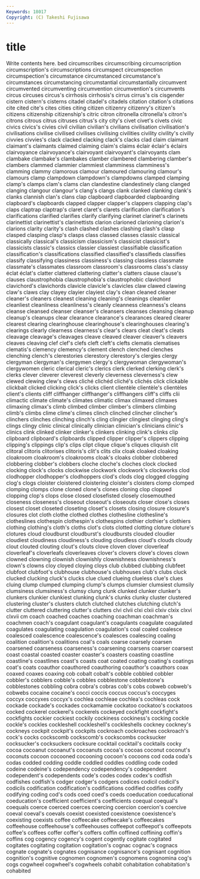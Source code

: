 ```yaml
---
Keywords: 18017 
Copyright: (C) Takeshi Fujisawa
---
```


# title

Write contents here.
bed circumscribes circumscribing circumscription circumscription's circumscriptions circumspect
circumspection circumspection's circumstance circumstanced circumstance's circumstances circumstancing circumstantial circumstantially circumvent
circumvented circumventing circumvention circumvention's circumvents circus circuses circus's cirrhosis cirrhosis's
cirrus cirrus's cis cisgender cistern cistern's cisterns citadel citadel's citadels
citation citation's citations cite cited cite's cites cities citing citizen
citizenry citizenry's citizen's citizens citizenship citizenship's citric citron citronella citronella's
citron's citrons citrous citrus citruses citrus's city city's civet civet's
civets civic civics civics's civies civil civilian civilian's civilians civilisation
civilisation's civilisations civilise civilised civilises civilising civilities civility civility's civilly
civvies civvies's clack clacked clacking clack's clacks clad claim claimant
claimant's claimants claimed claiming claim's claims éclair éclair's éclairs clairvoyance
clairvoyance's clairvoyant clairvoyant's clairvoyants clam clambake clambake's clambakes clamber clambered
clambering clamber's clambers clammed clammier clammiest clamminess clamminess's clamming clammy
clamorous clamour clamoured clamouring clamour's clamours clamp clampdown clampdown's clampdowns
clamped clamping clamp's clamps clam's clams clan clandestine clandestinely clang
clanged clanging clangour clangour's clang's clangs clank clanked clanking clank's
clanks clannish clan's clans clap clapboard clapboarded clapboarding clapboard's clapboards
clapped clapper clapper's clappers clapping clap's claps claptrap claptrap's claret
claret's clarets clarification clarification's clarifications clarified clarifies clarify clarifying clarinet
clarinet's clarinets clarinettist clarinettist's clarinettists clarion clarioned clarioning clarion's clarions
clarity clarity's clash clashed clashes clashing clash's clasp clasped clasping
clasp's clasps class classed classes classic classical classically classical's classicism
classicism's classicist classicist's classicists classic's classics classier classiest classifiable classification
classification's classifications classified classified's classifieds classifies classify classifying classiness classiness's
classing classless classmate classmate's classmates classroom classroom's classrooms class's classy
éclat éclat's clatter clattered clattering clatter's clatters clause clause's clauses
claustrophobia claustrophobia's claustrophobic clavichord clavichord's clavichords clavicle clavicle's clavicles claw
clawed clawing claw's claws clay clayey clayier clayiest clay's clean
cleaned cleaner cleaner's cleaners cleanest cleaning cleaning's cleanings cleanlier cleanliest
cleanliness cleanliness's cleanly cleanness cleanness's cleans cleanse cleansed cleanser cleanser's
cleansers cleanses cleansing cleanup cleanup's cleanups clear clearance clearance's clearances
cleared clearer clearest clearing clearinghouse clearinghouse's clearinghouses clearing's clearings clearly
clearness clearness's clear's clears cleat cleat's cleats cleavage cleavage's cleavages
cleave cleaved cleaver cleaver's cleavers cleaves cleaving clef clef's clefs
cleft cleft's clefts clematis clematises clematis's clemency clemency's clement clench
clenched clenches clenching clench's clerestories clerestory clerestory's clergies clergy clergyman
clergyman's clergymen clergy's clergywoman clergywoman's clergywomen cleric clerical cleric's clerics
clerk clerked clerking clerk's clerks clever cleverer cleverest cleverly cleverness
cleverness's clew clewed clewing clew's clews cliché clichéd cliché's clichés
click clickable clickbait clicked clicking click's clicks client clientèle clientèle's
clientèles client's clients cliff cliffhanger cliffhanger's cliffhangers cliff's cliffs clii
climactic climate climate's climates climatic climax climaxed climaxes climaxing climax's
climb climbed climber climber's climbers climbing climb's climbs clime clime's
climes clinch clinched clincher clincher's clinchers clinches clinching clinch's cling
clingier clingiest clinging cling's clings clingy clinic clinical clinically clinician
clinician's clinicians clinic's clinics clink clinked clinker clinker's clinkers clinking
clink's clinks clip clipboard clipboard's clipboards clipped clipper clipper's clippers
clipping clipping's clippings clip's clips clipt clique clique's cliques cliquish
clit clitoral clitoris clitorises clitoris's clit's clits clix cloak cloaked
cloaking cloakroom cloakroom's cloakrooms cloak's cloaks clobber clobbered clobbering clobber's
clobbers cloche cloche's cloches clock clocked clocking clock's clocks clockwise
clockwork clockwork's clockworks clod clodhopper clodhopper's clodhoppers clod's clods clog
clogged clogging clog's clogs cloister cloistered cloistering cloister's cloisters clomp
clomped clomping clomps clone cloned clone's clones cloning clop clopped
clopping clop's clops close closed closefisted closely closemouthed closeness closeness's
closeout closeout's closeouts closer close's closes closest closet closeted closeting
closet's closets closing closure closure's closures clot cloth clothe clothed
clothes clothesline clothesline's clotheslines clothespin clothespin's clothespins clothier clothier's clothiers
clothing clothing's cloth's cloths clot's clots clotted clotting cloture cloture's
clotures cloud cloudburst cloudburst's cloudbursts clouded cloudier cloudiest cloudiness cloudiness's
clouding cloudless cloud's clouds cloudy clout clouted clouting clout's clouts
clove cloven clover cloverleaf cloverleaf's cloverleafs cloverleaves clover's clovers clove's
cloves clown clowned clowning clownish clownishly clownishness clownishness's clown's clowns
cloy cloyed cloying cloys club clubbed clubbing clubfeet clubfoot clubfoot's
clubhouse clubhouse's clubhouses club's clubs cluck clucked clucking cluck's clucks
clue clued clueing clueless clue's clues cluing clump clumped clumping
clump's clumps clumsier clumsiest clumsily clumsiness clumsiness's clumsy clung clunk
clunked clunker clunker's clunkers clunkier clunkiest clunking clunk's clunks clunky
cluster clustered clustering cluster's clusters clutch clutched clutches clutching clutch's
clutter cluttered cluttering clutter's clutters clvi clvii clxi clxii clxiv
clxix clxvi clxvii cm coach coached coaches coaching coachman coachman's
coachmen coach's coagulant coagulant's coagulants coagulate coagulated coagulates coagulating coagulation
coagulation's coal coaled coalesce coalesced coalescence coalescence's coalesces coalescing coaling
coalition coalition's coalitions coal's coals coarse coarsely coarsen coarsened coarseness
coarseness's coarsening coarsens coarser coarsest coast coastal coasted coaster coaster's
coasters coasting coastline coastline's coastlines coast's coasts coat coated coating
coating's coatings coat's coats coauthor coauthored coauthoring coauthor's coauthors coax
coaxed coaxes coaxing cob cobalt cobalt's cobble cobbled cobbler cobbler's
cobblers cobble's cobbles cobblestone cobblestone's cobblestones cobbling cobra cobra's cobras
cob's cobs cobweb cobweb's cobwebs cocaine cocaine's cocci coccis coccus
coccus's coccyges coccyx coccyxes coccyx's cochlea cochleae cochlea's cochleas cock
cockade cockade's cockades cockamamie cockatoo cockatoo's cockatoos cocked cockerel cockerel's
cockerels cockeyed cockfight cockfight's cockfights cockier cockiest cockily cockiness cockiness's
cocking cockle cockle's cockles cockleshell cockleshell's cockleshells cockney cockney's cockneys
cockpit cockpit's cockpits cockroach cockroaches cockroach's cock's cocks cockscomb cockscomb's
cockscombs cocksucker cocksucker's cocksuckers cocksure cocktail cocktail's cocktails cocky cocoa
cocoanut cocoanut's cocoanuts cocoa's cocoas coconut coconut's coconuts cocoon cocooned
cocooning cocoon's cocoons cod coda coda's codas codded codding coddle
coddled coddles coddling code coded codeine codeine's codependency codependency's codependent
codependent's codependents code's codes codex codex's codfish codfishes codfish's codger
codger's codgers codices codicil codicil's codicils codification codification's codifications codified
codifies codify codifying coding cod's cods coed coed's coeds coeducation
coeducational coeducation's coefficient coefficient's coefficients coequal coequal's coequals coerce coerced
coerces coercing coercion coercion's coercive coeval coeval's coevals coexist coexisted
coexistence coexistence's coexisting coexists coffee coffeecake coffeecake's coffeecakes coffeehouse coffeehouse's
coffeehouses coffeepot coffeepot's coffeepots coffee's coffees coffer coffer's coffers coffin
coffined coffining coffin's coffins cog cogency cogency's cogent cogently cogitate
cogitated cogitates cogitating cogitation cogitation's cognac cognac's cognacs cognate cognate's
cognates cognisance cognisance's cognisant cognition cognition's cognitive cognomen cognomen's cognomens
cognomina cog's cogs cogwheel cogwheel's cogwheels cohabit cohabitation cohabitation's cohabited
